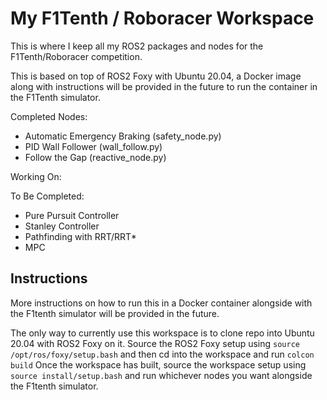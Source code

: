 # My F1Tenth / Roboracer Workspace

This is where I keep all my ROS2 packages and nodes for the F1Tenth/Roboracer competition.

This is based on top of ROS2 Foxy with Ubuntu 20.04, a Docker image along with instructions will be provided in the future to run the container in the F1Tenth simulator. 

Completed Nodes:
- Automatic Emergency Braking (safety_node.py)
- PID Wall Follower (wall_follow.py)
- Follow the Gap (reactive_node.py)

Working On:


To Be Completed:
- Pure Pursuit Controller
- Stanley Controller
- Pathfinding with RRT/RRT*
- MPC

## Instructions

More instructions on how to run this in a Docker container alongside with the F1tenth simulator will be provided in the future. 

The only way to currently use this workspace is to clone repo into Ubuntu 20.04 with ROS2 Foxy on it. Source the ROS2 Foxy setup using ```source /opt/ros/foxy/setup.bash``` and then cd into the workspace and run ```colcon build``` Once the workspace has built, source the workspace setup using ```source install/setup.bash``` and run whichever nodes you want alongside the F1tenth simulator.



